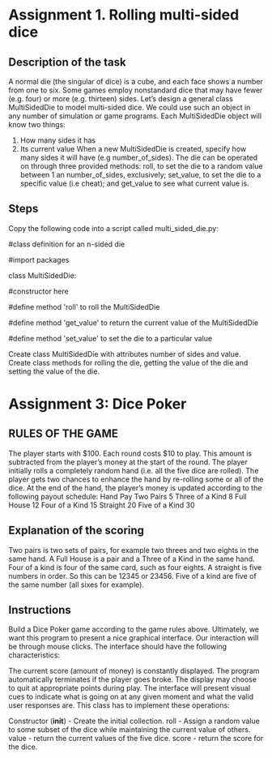 # Assignment 1. Rolling multi-sided dice
## Description of the task
A normal die (the singular of dice) is a cube, and each face shows a number from one to six. Some games employ nonstandard dice that may have fewer (e.g. four) or more (e.g. thirteen) sides. Let’s design a general class MultiSidedDie to model multi-sided dice. We could use such an object in any number of simulation or game programs. Each MultiSidedDie object will know two things:

1) How many sides it has
2) Its current value
When a new MultiSidedDie is created, specify how many sides it will have (e.g number_of_sides). The die can be operated on through three provided methods: roll, to set the die to a random value between 1 an number_of_sides, exclusively; set_value, to set the die to a specific value (i.e cheat); and get_value to see what current value is.

## Steps
Copy the following code into a script called multi_sided_die.py:

#class definition for an n-sided die

#import packages

class MultiSidedDie:

  #constructor here

  #define method 'roll' to roll the MultiSidedDie

  #define method 'get_value' to return the current value of the MultiSidedDie

  #define method 'set_value' to set the die to a particular value

Create class MultiSidedDie with attributes number of sides and value.
Create class methods for rolling the die, getting the value of the die and setting the value of the die.


# Assignment 3: Dice Poker
## RULES OF THE GAME
The player starts with \$100.
Each round costs \$10 to play. This amount is subtracted from the player’s money at the start of the round.
The player initially rolls a completely random hand (i.e. all the five dice are rolled).
The player gets two chances to enhance the hand by re-rolling some or all of the dice.
At the end of the hand, the player’s money is updated according to the following payout schedule:
Hand	Pay
Two Pairs	5
Three of a Kind	8
Full House	12
Four of a Kind	15
Straight	20
Five of a Kind	30

## Explanation of the scoring
Two pairs is two sets of pairs, for example two threes and two eights in the same hand. A Full House is a pair and a Three of a Kind in the same hand. Four of a kind is four of the same card, such as four eights. A straight is five numbers in order. So this can be 12345 or 23456. Five of a kind are five of the same number (all sixes for example).

## Instructions
Build a Dice Poker game according to the game rules above. Ultimately, we want this program to present a nice graphical interface. Our interaction will be through mouse clicks. The interface should have the following characteristics:

The current score (amount of money) is constantly displayed.
The program automatically terminates if the player goes broke.
The display may choose to quit at appropriate points during play.
The interface will present visual cues to indicate what is going on at any given moment and what the valid user responses are.
This class has to implement these operations:

Constructor (__init__) - Create the initial collection.
roll - Assign a random value to some subset of the dice while maintaining the current value of others.
value - return the current values of the five dice.
score - return the score for the dice.
